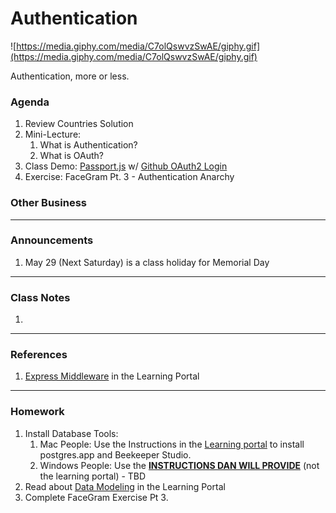 # Authentication

![https://media.giphy.com/media/C7olQswvzSwAE/giphy.gif](https://media.giphy.com/media/C7olQswvzSwAE/giphy.gif)

Authentication, more or less.

### Agenda

1. Review Countries Solution
2. Mini-Lecture:
    1. What is Authentication?
    2. What is OAuth?
3. Class Demo: [Passport.js](http://www.passportjs.org/) w/ [Github OAuth2 Login](http://www.passportjs.org/packages/passport-github2/)
4. Exercise: FaceGram Pt. 3 - Authentication Anarchy

### Other Business

---

### Announcements

1. May 29 (Next Saturday) is a class holiday for Memorial Day

---

### Class Notes

1. 

---

### References

1. [Express Middleware](https://learn.digitalcrafts.com/flex/lessons/back-end-foundations/express-middleware/#learning-objectives) in the Learning Portal

---

### Homework

1. Install Database Tools:
    1. Mac People: Use the Instructions in the [Learning portal](https://www.notion.so/22-2a68f2ee296643dbb7d0f26fa72c428d) to install postgres.app and Beekeeper Studio.
    2. Windows People: Use the **[INSTRUCTIONS DAN WILL PROVIDE](https://www.notion.so/Database-Install-Instructions-for-Windows-b2e97beba94d47b8bb167f3d55f549b6)** (not the learning portal) - TBD
2. Read about [Data Modeling](https://learn.digitalcrafts.com/flex/lessons/databases/data-modeling/) in the Learning Portal
3. Complete FaceGram Exercise Pt 3.
